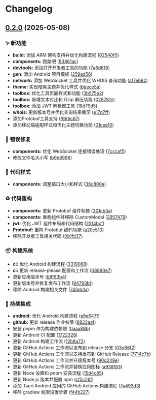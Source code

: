 # Changelog

## [0.2.0](https://github.com/MEMLTS/HackerKit/compare/v0.1.0...v0.2.0) (2025-05-08)


### ✨ 新功能

* **build:** 添加 ARM 架构支持并优化构建流程 ([02540f0](https://github.com/MEMLTS/HackerKit/commit/02540f04538e9b4120423968cd176cfdc16a95a9))
* **components:** 跑路吧 ([83861ac](https://github.com/MEMLTS/HackerKit/commit/83861ac1bea03911557f79c6988915cdeab54464))
* **devtools:** 添加打开开发者工具的功能 ([7a6d616](https://github.com/MEMLTS/HackerKit/commit/7a6d6169ad2a3d541b093526b60c678e22186442))
* **gen:** 添加 Android 项目模板 ([259ad56](https://github.com/MEMLTS/HackerKit/commit/259ad561e0ef6b97e0d8c4d51d11f921c76e9332))
* **network:** 添加 WebSocket 工具并优化 WHOIS 查询功能 ([af7eb92](https://github.com/MEMLTS/HackerKit/commit/af7eb92841e5033405bf2112f7312a036a54245a))
* **theme:** 实现暗黑主题并优化样式 ([bbece5a](https://github.com/MEMLTS/HackerKit/commit/bbece5a504b605dd705f400979bc7cc85e3b71c7))
* **toolbox:** 优化工具页面样式和功能 ([3b575e2](https://github.com/MEMLTS/HackerKit/commit/3b575e2eaf6548f691976842ad8cdb87b00a9a9d))
* **toolbox:** 新增文本对比和 Gzip 解压功能 ([028781e](https://github.com/MEMLTS/HackerKit/commit/028781e55a5548915516b29e33e29221349773de))
* **toolbox:** 添加 JWT 解析器工具 ([18d79d5](https://github.com/MEMLTS/HackerKit/commit/18d79d55b8cbee6639386ebc641acbff26567e28))
* **whois:** 更新版本号并优化查询结果展示 ([e17d7ff](https://github.com/MEMLTS/HackerKit/commit/e17d7ff0ec12a804c14c05d0c429a2ae79806dac))
* 添加Protobuf工具支持 ([f666c67](https://github.com/MEMLTS/HackerKit/commit/f666c67c7450964ea61d58362b589ce94caa3f25))
* 添加移动端适配样式和优化主题切换功能 ([01cee10](https://github.com/MEMLTS/HackerKit/commit/01cee107d2e6276b5f0db3604b4e7d7e3edb5bc6))


### 🐛 错误修复

* **components:** 优化 WebSocket 连接错误处理 ([7cccaf5](https://github.com/MEMLTS/HackerKit/commit/7cccaf5f297549e490b53294ebc7498fff18f5df))
* 修改文件名大小写 ([b9b6996](https://github.com/MEMLTS/HackerKit/commit/b9b6996c30aac1ab90d2d167099d1d2501e88dda))


### 🎨 代码样式

* **components:** 调整窗口大小和样式 ([36c800a](https://github.com/MEMLTS/HackerKit/commit/36c800aa1f5497873571e364dcc3ca00c2d2eaf0))


### ♻️ 代码重构

* **components:** 更新 Protobuf 组件标题 ([301cb3a](https://github.com/MEMLTS/HackerKit/commit/301cb3a97d60d8ca03d844edb5572a274106eebb))
* **components:** 重构组件并移除 CustomModal ([2957479](https://github.com/MEMLTS/HackerKit/commit/295747970d3f7c093aa1179a84a6f5934f7df8fe))
* **jwt:** 优化 JWT 组件布局和代码结构 ([2514bcf](https://github.com/MEMLTS/HackerKit/commit/2514bcf8f6e366c9989438252e5d73880c1e2a7e))
* **Protobuf:** 重构 Protobuf 编码功能 ([a20c510](https://github.com/MEMLTS/HackerKit/commit/a20c510329a4c308cec23162f9410a802f9ac9e6))
* 移除开发者工具相关代码 ([0b1fd37](https://github.com/MEMLTS/HackerKit/commit/0b1fd37f5ba15ef1fce54654190ba74ca2dcbfdc))


### 📦️ 构建系统

* **ci:** 优化 Android 构建流程 ([3319068](https://github.com/MEMLTS/HackerKit/commit/33190680363da0d6bcbf16b7e30eaee7a04dabd4))
* **ci:** 更新 release-please 配置和工作流 ([08990e7](https://github.com/MEMLTS/HackerKit/commit/08990e78a6542cddfbe9290c1371463845b8e849))
* 更新应用版本号 ([b8f83b4](https://github.com/MEMLTS/HackerKit/commit/b8f83b498b0cf5865c64ce88fb02557160284bd8))
* 更新版本号并修复发布工作流 ([94793b1](https://github.com/MEMLTS/HackerKit/commit/94793b1950c2b619da479eebc0678a0f7dac942c))
* 移除 Android 构建相关文件 ([743dc1a](https://github.com/MEMLTS/HackerKit/commit/743dc1a33aeb399daef311c400a483b6e7f05d25))


### 🎡 持续集成

* **android:** 优化 Android 构建流程 ([a9e647f](https://github.com/MEMLTS/HackerKit/commit/a9e647f11d1bbf7d3ef711429556c3079d3226ab))
* **github:** 更新 release 作业权限 ([8822aaf](https://github.com/MEMLTS/HackerKit/commit/8822aaf5d75a47aea73e6a653017b5a0ec7ed68e))
* 安装 pnpm 作为构建依赖项 ([0aaa88b](https://github.com/MEMLTS/HackerKit/commit/0aaa88b9fa0451095d9926f96588ed3eeb38ea42))
* 更新 Android CI 配置 ([1722328](https://github.com/MEMLTS/HackerKit/commit/1722328f183a231470cc24fd00d9f78686e66cd8))
* 更新 Android 构建工作流 ([12b8a72](https://github.com/MEMLTS/HackerKit/commit/12b8a7227e2a501e1970ed0cfa1a9b863b9927c9))
* 更新 GitHub Actions 工作流以发布到 release 分支 ([03e88f2](https://github.com/MEMLTS/HackerKit/commit/03e88f2a9795b501e9515678722ed921140f1078))
* 更新 GitHub Actions 工作流以支持发布到 GitHub Release ([7714c7b](https://github.com/MEMLTS/HackerKit/commit/7714c7b6ce7a1a96c2b09db1038b36895912cd9f))
* 更新 GitHub Actions 工作流并升级版本号 ([90d249e](https://github.com/MEMLTS/HackerKit/commit/90d249e5eb91e8e108905557a65d04eff26554d6))
* 更新 GitHub Actions 工作流并替换应用图标 ([a938f83](https://github.com/MEMLTS/HackerKit/commit/a938f83ebae6adff4692d3a91b7df49b446e9081))
* 更新 Node 设置和 pnpm 安装流程 ([15d4c85](https://github.com/MEMLTS/HackerKit/commit/15d4c85cd3dadd39b0e72af45ae27d22ca19987e))
* 更新 Node.js 版本并配置 npm ([cf5c26f](https://github.com/MEMLTS/HackerKit/commit/cf5c26fa693e6d72c9c70470d4ef495abbae2708))
* 添加 Tauri Android 应用的 GitHub Actions 构建流程 ([7a493d3](https://github.com/MEMLTS/HackerKit/commit/7a493d3e5dd9a653fb92b79e1e0488f3f1c73a53))
* 移除 gradlew 权限设置步骤 ([f44b227](https://github.com/MEMLTS/HackerKit/commit/f44b227ce99ce030f15024f73101d4ca2195c0f5))

